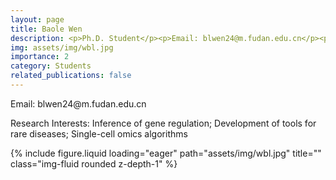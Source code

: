 ```yaml
---
layout: page
title: Baole Wen
description: <p>Ph.D. Student</p><p>Email: blwen24@m.fudan.edu.cn</p><p>Research Interests: Inference of gene regulation; Development of tools for rare diseases; Single-cell omics algorithms</p>
img: assets/img/wbl.jpg
importance: 2
category: Students
related_publications: false
---
```




<div class="row">
    <div class="col-sm-8 mt-3 mt-md-0">
        <p>Email: blwen24@m.fudan.edu.cn</p>
        <p>Research Interests: Inference of gene regulation; Development of tools for rare diseases; Single-cell omics algorithms</p>
    </div>
    <div class="col-sm-4 mt-3 mt-md-0">
        {% include figure.liquid loading="eager" path="assets/img/wbl.jpg" title="" class="img-fluid rounded z-depth-1" %}
    </div>
</div>
